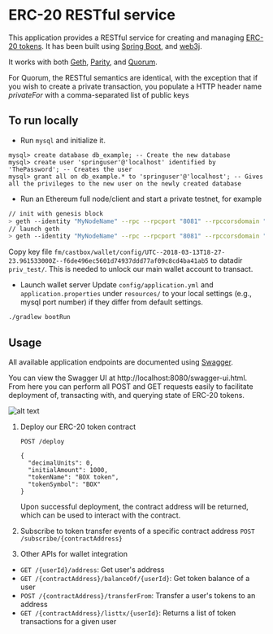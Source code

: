 # ERC-20 RESTful service

This application provides a RESTful service for creating and managing 
[ERC-20 tokens](https://github.com/ethereum/EIPs/issues/20). 
It has been built using [Spring Boot](https://projects.spring.io/spring-boot/), and 
[web3j](https://web3j.io).

It works with both [Geth](https://github.com/ethereum/go-ethereum), 
[Parity](https://github.com/paritytech/parity), and 
[Quorum](https://github.com/jpmorganchase/quorum).

For Quorum, the RESTful semantics are identical, with the exception that if you wish to create 
a private transaction, you populate a HTTP header name *privateFor* with a comma-separated
list of public keys


## To run locally
- Run `mysql` and initialize it.
```
mysql> create database db_example; -- Create the new database
mysql> create user 'springuser'@'localhost' identified by 'ThePassword'; -- Creates the user
mysql> grant all on db_example.* to 'springuser'@'localhost'; -- Gives all the privileges to the new user on the newly created database
```

- Run an Ethereum full node/client and start a private testnet, for example
```bash
// init with genesis block
> geth --identity "MyNodeName" --rpc --rpcport "8081" --rpccorsdomain "*" --datadir priv_test --port "30303" --nodiscover --rpcapi "db,eth,net,web3,personal" --networkid 1999 init path/to/fm/castbox/wallet/config/CustomGenesis.json
// launch geth
> geth --identity "MyNodeName" --rpc --rpcport "8081" --rpccorsdomain "*" --datadir priv_test --port "30303" --nodiscover --rpcapi "db,eth,net,web3,personal" --networkid 1999
```
Copy key file `fm/castbox/wallet/config/UTC--2018-03-13T18-27-23.961533000Z--f6de496ec5601d74937ddd77af09c8cd4ba41ab5` to datadir `priv_test/`. This is needed to unlock our main wallet account to transact.

- Launch wallet server
Update `config/application.yml` and `application.properties` under `resources/` to your local settings (e.g., mysql port number) if they differ from default settings.
```bash
./gradlew bootRun
```

## Usage

All available application endpoints are documented using [Swagger](http://swagger.io/).

You can view the Swagger UI at http://localhost:8080/swagger-ui.html. From here you
can perform all POST and GET requests easily to facilitate deployment of, transacting 
with, and querying state of ERC-20 tokens.

![alt text](https://github.com/blk-io/erc20-rest-service/raw/master/images/full-swagger-ui.png "Swagger UI screen capture")

1. Deploy our ERC-20 token contract

    `POST /deploy`
    ```
    {
      "decimalUnits": 0,
      "initialAmount": 1000,
      "tokenName": "BOX token",
      "tokenSymbol": "BOX"
    }
    ```
    Upon successful deployment, the contract address will be returned, which can be used to interact with the contract.
1. Subscribe to token transfer events of a specific contract address
`POST /subscribe/{contractAddress}`
1. Other APIs for wallet integration
- `GET /{userId}/address`: Get user's address
- `GET /{contractAddress}/balanceOf/{userId}`: Get token balance of a user
- `POST /{contractAddress}/transferFrom`: Transfer a user's tokens to an address
- `GET /{contractAddress}/listtx/{userId}`: Returns a list of token transactions for a given user